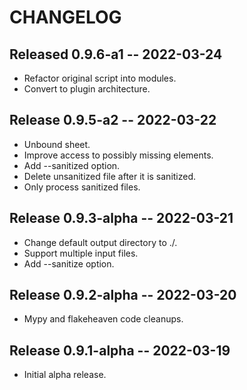 # CHANGELOG

## Released 0.9.6-a1 -- 2022-03-24

* Refactor original script into modules.
* Convert to plugin architecture.

## Release 0.9.5-a2 -- 2022-03-22

* Unbound sheet.
* Improve access to possibly missing elements.
* Add --sanitized option.
* Delete unsanitized file after it is sanitized.
* Only process sanitized files.

## Release 0.9.3-alpha -- 2022-03-21

* Change default output directory to ./.
* Support multiple input files.
* Add --sanitize option.

## Release 0.9.2-alpha -- 2022-03-20

* Mypy and flakeheaven code cleanups.

## Release 0.9.1-alpha -- 2022-03-19

* Initial alpha release.
